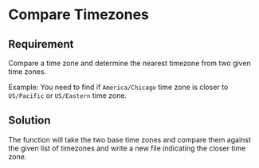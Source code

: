 # Compare Timezones

## Requirement

Compare a time zone and determine the nearest timezone from two given time zones.

Example:
You need to find if `America/Chicago` time zone is closer to `US/Pacific` or `US/Eastern` time zone.

## Solution

The function will take the two base time zones and compare them against the given list of timezones and write a new file indicating the closer time zone.
